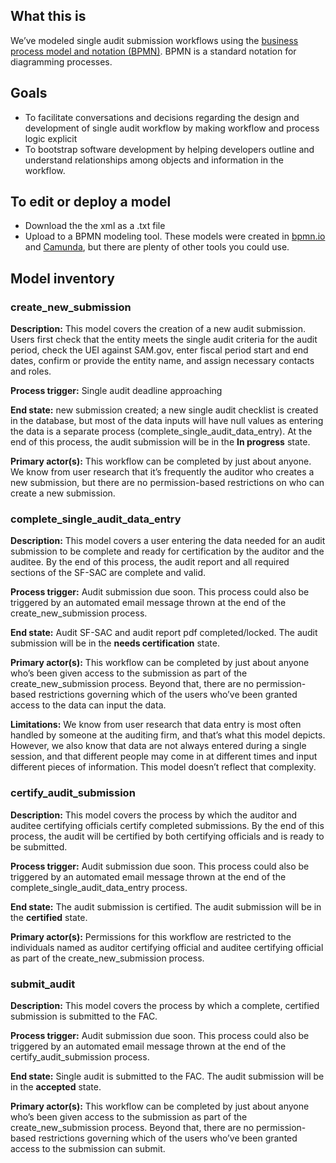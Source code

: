 ## What this is
We’ve modeled single audit submission workflows using the [business process model and notation (BPMN)](https://www.omg.org/spec/BPMN/2.0/). BPMN is a standard notation for diagramming processes. 

## Goals
 - To facilitate conversations and decisions regarding the design and development of single audit workflow by making workflow and process logic explicit
 - To bootstrap software development by helping developers outline and understand relationships among objects and information in the workflow. 

## To edit or deploy a model
 - Download the the xml as a .txt file
 - Upload to a BPMN modeling tool. These models were created in [bpmn.io](https://bpmn.io/) and [Camunda](https://camunda.com/), but there are plenty of other tools you could use. 


## Model inventory

### create_new_submission
**Description:** This model covers the creation of a new audit submission. Users first check that the entity meets the single audit criteria for the audit period, check the UEI against SAM.gov, enter fiscal period start and end dates, confirm or provide the entity name, and assign necessary contacts and roles.

**Process trigger:** Single audit deadline approaching 

**End state:** new submission created; a new single audit checklist is created in the database, but most of the data inputs will have null values as entering the data is a separate process (complete_single_audit_data_entry). At the end of this process, the audit submission will be in the **In progress** state.

**Primary actor(s):** This workflow can be completed by just about anyone. We know from user research that it’s frequently the auditor who creates a new submission, but there are no permission-based restrictions  on who can create a new submission. 




### complete_single_audit_data_entry

**Description:** This model covers a user entering the data needed for an audit submission to be complete and ready for certification by the auditor and the auditee. By the end of this process, the audit report and all required sections of the SF-SAC are complete and valid. 

**Process trigger:**  Audit submission due soon. This process could also be triggered by an automated email message thrown at the end of the create_new_submission process. 

**End state:** Audit SF-SAC and audit report pdf completed/locked. The audit submission will be in the **needs certification** state.

**Primary actor(s):** This workflow can be completed by just about anyone who’s been given access to the submission as part of the create_new_submission process. Beyond that, there are no permission-based restrictions governing which of the users who’ve been granted access to the data can input the data.

**Limitations:** We know from user research that data entry is most often handled by someone at the auditing firm, and that’s what this model depicts. However, we also know  that data are not always entered during a single session, and that different people may come in at different times and input different pieces of information. This model doesn’t reflect that complexity. 




### certify_audit_submission

**Description:** This model covers the process by which the auditor and auditee certifying officials certify completed submissions. By the end of this process, the audit will be certified by both certifying officials and is ready to be submitted. 

**Process trigger:** Audit submission due soon. This process could also be triggered by an automated email message thrown at the end of the complete_single_audit_data_entry process. 

**End state:** The audit submission is certified. The audit submission  will be in the **certified** state.

**Primary actor(s):** Permissions for this workflow are restricted to the individuals named as auditor certifying official and auditee certifying official as part of the create_new_submission process. 





### submit_audit

**Description:** This model covers the process by which a complete, certified submission is submitted to the FAC. 

**Process trigger:**  Audit submission due soon. This process could also be triggered by an automated email message thrown at the end of the certify_audit_submission process. 

**End state:** Single audit is submitted to the FAC. The audit submission  will be in the **accepted** state.

**Primary actor(s):** This workflow can be completed by just about anyone who’s been given access to the submission as part of the create_new_submission process. Beyond that, there are no permission-based restrictions governing which of the users who’ve been granted access to the submission can submit. 


